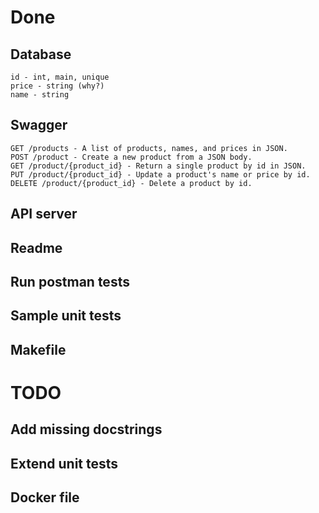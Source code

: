 # Done

## Database
    id - int, main, unique
    price - string (why?)
    name - string

## Swagger
    GET /products - A list of products, names, and prices in JSON.
    POST /product - Create a new product from a JSON body.
    GET /product/{product_id} - Return a single product by id in JSON.
    PUT /product/{product_id} - Update a product's name or price by id.
    DELETE /product/{product_id} - Delete a product by id.


## API server

## Readme

## Run postman tests

## Sample unit tests

## Makefile

# TODO

## Add missing docstrings
## Extend unit tests
## Docker file
